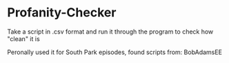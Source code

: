 # Profanity-Checker
Take a script in .csv format and run it through the program to check how "clean" it is

Peronally used it for South Park episodes, found scripts from: BobAdamsEE
